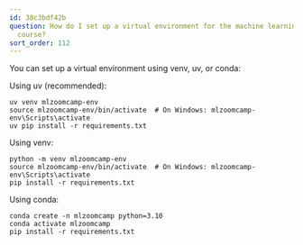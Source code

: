 ```yaml
---
id: 38c3bdf42b
question: How do I set up a virtual environment for the machine learning zoomcamp
  course?
sort_order: 112
---
```


You can set up a virtual environment using venv, uv, or conda:

Using uv (recommended):
```
uv venv mlzoomcamp-env
source mlzoomcamp-env/bin/activate  # On Windows: mlzoomcamp-env\Scripts\activate
uv pip install -r requirements.txt
```
Using venv:
```
python -m venv mlzoomcamp-env
source mlzoomcamp-env/bin/activate  # On Windows: mlzoomcamp-env\Scripts\activate
pip install -r requirements.txt
```
Using conda:
```
conda create -n mlzoomcamp python=3.10
conda activate mlzoomcamp
pip install -r requirements.txt
```